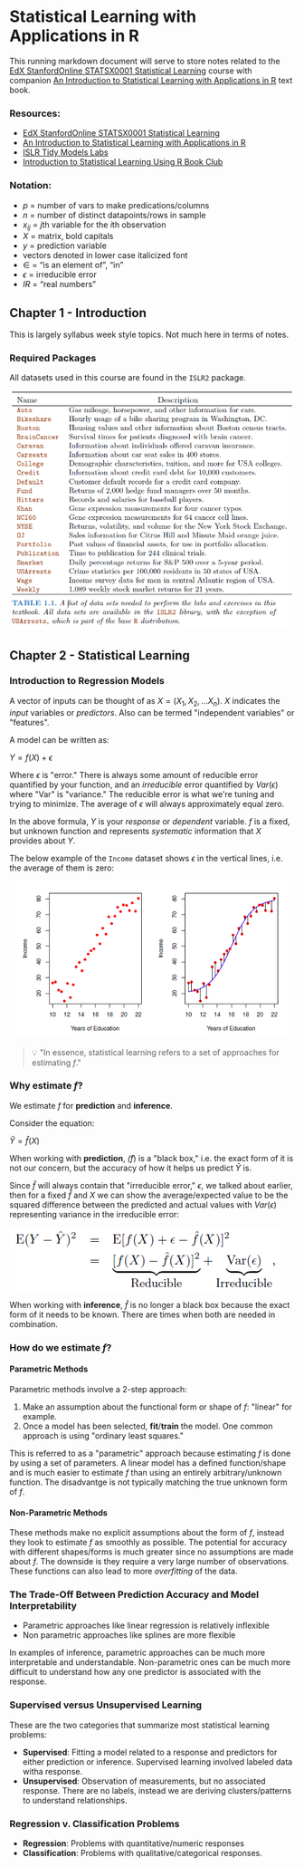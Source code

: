 # Statistical Learning with Applications in R

This running markdown document will serve to store notes related to the [EdX StanfordOnline STATSX0001 Statistical Learning](https://www.edx.org/course/statistical-learning) course with companion [An Introduction to Statistical Learning with Applications in R](https://www.statlearning.com/) text book.

### Resources:

- [EdX StanfordOnline STATSX0001 Statistical Learning](https://www.edx.org/course/statistical-learning)
- [An Introduction to Statistical Learning with Applications in R](https://www.statlearning.com/)
- [ISLR Tidy Models Labs](https://emilhvitfeldt.github.io/ISLR-tidymodels-labs/)
- [Introduction to Statistical Learning Using R Book Club](https://r4ds.github.io/bookclub-islr/)

### Notation:

- $p$ = number of vars to make predications/columns
- $n$ = number of distinct datapoints/rows in sample
- $x_{ij}$ = $j$th variable for the $i$th observation
- ${X}$ = matrix, bold capitals
- $y$ = prediction variable
- vectors denoted in lower case italicized font
- $∈$ = “is an element of”, “in”
- $ϵ$ = irreducible error
- $IR$ = “real numbers”

## Chapter 1 - Introduction

This is largely syllabus week style topics. Not much here in terms of notes.

### Required Packages

All datasets used in this course are found in the `ISLR2` package.

![Ch 1 Datasets](/images/statistcal_learning/ch1-datasets.png)

## Chapter 2 - Statistical Learning

### Introduction to Regression Models

A vector of inputs can be thought of as $X = (X_1, X_2, ... X_n)$. $X$ indicates the _input_ variables or _predictors_. Also can be termed "independent variables" or "features".

A model can be written as:

$Y = f(X) + ϵ$

Where $ϵ$ is "error." There is always some amount of reducible error quantified by your function, and an _irreducible_ error quantified by $Var(ϵ)$ where "Var" is "variance." The reducible error is what we're tuning and trying to minimize. The average of $ϵ$ will always approximately equal zero.

In the above formula, $Y$ is your _response_ or _dependent_ variable. $f$ is a fixed, but unknown function and represents _systematic_ information that $X$ provides about $Y$.

The below example of the `Income` dataset shows $ϵ$ in the vertical lines, i.e. the average of them is zero:

![CH2 Income Dataset](/images/statistcal_learning/ch2-income-eda.png)

> :bulb: "In essence, statistical learning refers to a set of approaches for estimating
$f$."

### Why estimate $f$?

We estimate $f$ for **prediction** and **inference**.

Consider the equation:

$\hat{Y} = \hat{f}(X)$

When working with **prediction**, $\hat(f)$ is a "black box," i.e. the exact form of it is not our concern, but the accuracy of how it helps us predict $\hat{Y}$ is. 

Since $\hat{f}$ will always contain that "irreducible error," $ϵ$, we talked about earlier, then for a fixed $\hat{f}$ and $X$ we can show the average/expected value to be the squared difference between  the predicted and actual values with $Var(ϵ)$ representing variance in the irreducible error:

![Ch2 Error Averaging Eq](/images/statistcal_learning/ch2-eq23.png)

When working with **inference**, $\hat{f}$ is no longer a black box because the exact form of it needs to be known. There are times when both are needed in combination.

### How do we estimate $f$?

#### **Parametric Methods**

Parametric methods involve a 2-step approach:

1) Make an assumption about the functional form or shape of $f$: "linear" for example.
2) Once a model has been selected, **fit**/**train** the model. One common approach is using "ordinary least squares."

This is referred to as a "parametric" approach because estimating $f$ is done by using a set of parameters. A linear model has a defined function/shape and is much easier to estimate $f$ than using an entirely arbitrary/unknown function. The disadvantge is not typically matching the true unknown form of $f$.

#### **Non-Parametric Methods**

These methods make no explicit assumptions about the form of $f$, instead they look to estimate $f$ as smoothly as possible. The potential for accuracy with different shapes/forms is much greater since no assumptions are made about $f$. The downside is they require a very large number of observations. These functions can also lead to more _overfitting_ of the data.

### The Trade-Off Between Prediction Accuracy and Model Interpretability

- Parametric approaches like linear regression is relatively inflexible
- Non parametric approaches like splines are more flexible

In examples of inference, parametric approaches can be much more interpretable and understandable. Non-parametric ones can be much more difficult to understand how any one predictor is associated with the response.

### Supervised versus Unsupervised Learning

These are the two categories that summarize most statistical learning problems:

- **Supervised**: Fitting a model related to a response and predictors for either prediction or inference. Supervised learning involved labeled data witha response.
- **Unsupervised**: Observation of measurements, but no associated response. There are no labels, instead we are deriving clusters/patterns to understand relationships.

### Regression v. Classification Problems

- **Regression**: Problems with quantitative/numeric responses
- **Classification**: Problems with qualitative/categorical responses.